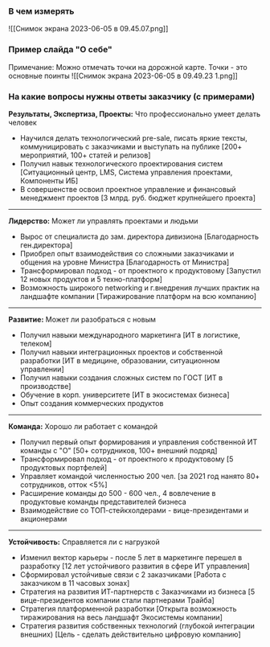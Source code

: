 ### В чем измерять
![[Снимок экрана 2023-06-05 в 09.45.07.png]]

### Пример слайда "О себе"
Примечание: Можно отмечать точки на дорожной карте. Точки - это основные поинты
![[Снимок экрана 2023-06-05 в 09.49.23 1.png]]
### На какие вопросы нужны ответы заказчику (с примерами)
**Результаты, Экспертиза, Проекты:** Что профессионально умеет делать человек
- Научился делать технологический pre-sale, писать яркие тексты, коммуницировать с заказчиками и выступать на публике [200+ мероприятий, 100+ статей и релизов]
- Получил навык технологического проектирования систем [Ситуационный центр, LMS, Система управления проектами, Компоненты ИБ]
- В совершенстве освоил проектное управление и финансовый менеджмент проектов [3 млрд. руб. бюджет крупнейшего проекта]
____
**Лидерство:** Может ли управлять проектами и людьми
- Вырос от специалиста до зам. директора дивизиона [Благодарность ген.директора]
- Приобрел опыт взаимодействия со сложными заказчиками и общения на уровне Министра [Благодарность от Министра]
- Трансформировал подход - от проектного к продуктовому [Запустил 12 новых продуктов и 5 техно-платформ]
- Возможность широкого networking и г.внедрения лучших практик на ландшафте компании [Тиражирование платформ на всю компанию]
___
**Развитие:** Может ли разобраться с новым
- Получил навыки международного маркетинга [ИТ в логистике, телеком]
- Получил навыки интеграционных проектов и собственной разработки [ИТ в медицине, образовании, ситуационном управлении]
- Получил навыки создания сложных систем по ГОСТ [ИТ в производстве]
- Обучение в корп. университете [ИТ в экосистемах бизнеса]
- Опыт создания коммерческих продуктов
___
**Команда:** Хорошо ли работает с командой
- Получил первый опыт формирования и управления собственной ИТ команды с "О" [50+ сотрудников, 100+ внешний подряд]
- Трансформировал подход - от проектного к продуктовому [5 продуктовых портфелей]
- Управляет командой численностью 200 чел. [за 2021 год нанято 80+ сотрудников, отток <5%]
- Расширение команды до 500 - 600 чел., 4 вовлечение в продуктовые команды представителей бизнеса
- Взаимодействие со ТОП-стейкхолдерами - вице-президентами и акционерами
___
**Устойчивость:** Справляется ли с нагрузкой
- Изменил вектор карьеры - после 5 лет в маркетинге перешел в разработку [12 лет устойчивого развития в сфере ИТ управления]
- Сформировал устойчивые связи с 2 заказчиками [Работа с заказчиком в 11 часовых зонах]
- Стратегия на развития ИТ-партнерств с Заказчиками из бизнеса  [5 вице-президентов компании стали партнерами Трайба]
- Стратегия платформенной разработки [Открыта возможность тиражирования на весь ландшафт Экосистемы компании]
- Стратегия развития собственных технологий (глубокой интеграции внешних) [Цель - сделать действительно цифровую компанию]

